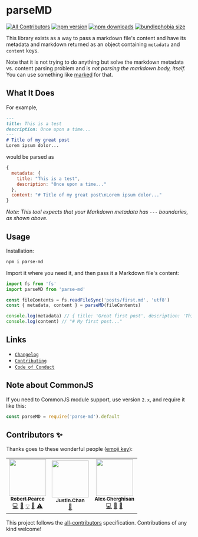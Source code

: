 # parseMD

[![All Contributors](https://img.shields.io/badge/all_contributors-3-orange.svg?style=flat-square)](#contributors-) [![npm version](https://img.shields.io/npm/v/parse-md.svg?style=flat-square)](https://www.npmjs.com/package/parse-md) [![npm downloads](https://img.shields.io/npm/dm/parse-md.svg?style=flat-square)](https://www.npmjs.com/package/parse-md) [![bundlephobia size](https://flat.badgen.net/bundlephobia/minzip/parse-md)](https://bundlephobia.com/result?p=parse-md)

This library exists as a way to pass a markdown file's content and have its
metadata and markdown returned as an object containing `metadata` and `content`
keys.

Note that it is not trying to do anything but solve the markdown metadata vs.
content parsing problem and is _not parsing the markdown body, itself._ You can
use something like [marked](https://github.com/chjj/marked) for that.

## What It Does

For example,

```md
---
title: This is a test
description: Once upon a time...
---
# Title of my great post
Lorem ipsum dolor...
```

would be parsed as

```js
{
  metadata: {
    title: "This is a test",
    description: "Once upon a time..."
  },
  content: "# Title of my great post\nLorem ipsum dolor..."
}
```

_Note: This tool expects that your Markdown metadata has `---` boundaries, as
shown above._

## Usage

Installation:

```sh
npm i parse-md
```

Import it where you need it, and then pass it a Markdown file's content:

```javascript
import fs from 'fs'
import parseMD from 'parse-md'

const fileContents = fs.readFileSync('posts/first.md', 'utf8')
const { metadata, content } = parseMD(fileContents)

console.log(metadata) // { title: 'Great first post', description: 'This is my first great post. Rawr' }
console.log(content) // "# My first post..."
```

## Links

* [`Changelog`](./CHANGELOG.md)
* [`Contributing`](./CONTRIBUTING.md)
* [`Code of Conduct`](./CODE_OF_CONDUCT.md)

## Note about CommonJS

If you need to CommonJS module support, use version `2.x`, and require it like
this:

```javascript
const parseMD = require('parse-md').default
```

## Contributors ✨

Thanks goes to these wonderful people ([emoji key](https://allcontributors.org/docs/en/emoji-key)):
<!-- ALL-CONTRIBUTORS-LIST:START - Do not remove or modify this section -->
<!-- prettier-ignore-start -->
<!-- markdownlint-disable -->
<table>
  <tr>
    <td align="center"><a href="https://robertwpearce.com"><img src="https://avatars2.githubusercontent.com/u/592876?v=4" width="100px;" alt=""/><br /><sub><b>Robert Pearce</b></sub></a><br /><a href="https://github.com/Robert Pearce <me@robertwpearce.com>/parse-md/commits?author=rpearce" title="Code">💻</a> <a href="https://github.com/Robert Pearce <me@robertwpearce.com>/parse-md/commits?author=rpearce" title="Documentation">📖</a> <a href="#example-rpearce" title="Examples">💡</a> <a href="#ideas-rpearce" title="Ideas, Planning, & Feedback">🤔</a> <a href="https://github.com/Robert Pearce <me@robertwpearce.com>/parse-md/commits?author=rpearce" title="Tests">⚠️</a></td>
    <td align="center"><a href="https://www.justinchan.ca"><img src="https://avatars3.githubusercontent.com/u/45015017?v=4" width="100px;" alt=""/><br /><sub><b>Justin Chan</b></sub></a><br /><a href="https://github.com/Robert Pearce <me@robertwpearce.com>/parse-md/issues?q=author%3Ajustinchan23" title="Bug reports">🐛</a></td>
    <td align="center"><a href="https://www.alexghr.me"><img src="https://avatars.githubusercontent.com/u/3816165?v=4" width="100px;" alt=""/><br /><sub><b>Alex Gherghisan</b></sub></a><br /><a href="https://github.com/Robert Pearce <me@robertwpearce.com>/parse-md/commits?author=alexghr" title="Code">💻</a> <a href="https://github.com/Robert Pearce <me@robertwpearce.com>/parse-md/issues?q=author%3Aalexghr" title="Bug reports">🐛</a> <a href="#ideas-alexghr" title="Ideas, Planning, & Feedback">🤔</a></td>
  </tr>
</table>

<!-- markdownlint-enable -->
<!-- prettier-ignore-end -->
<!-- ALL-CONTRIBUTORS-LIST:END -->

<!-- ALL-CONTRIBUTORS-LIST:START - Do not remove or modify this section -->
<!-- prettier-ignore-start -->
<!-- markdownlint-disable -->
<!-- markdownlint-enable -->
<!-- prettier-ignore-end -->
<!-- ALL-CONTRIBUTORS-LIST:END -->

This project follows the [all-contributors](https://github.com/all-contributors/all-contributors) specification. Contributions of any kind welcome!
